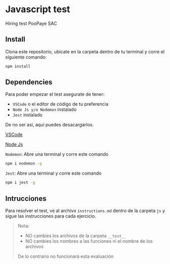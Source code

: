 # Javascript test
Hiring test PooPaye SAC

## Install

Clona este repositorio, ubicate en la carpeta dentro de tu terminal y corre el siguiente comando:

```bash
npm install
```

## Dependencies
Para poder empezar el test asegurate de tener:
- `VSCode` o el editor de código de tu preferencia
- `Node Js y/o Nodemon` instalado
- `Jest` instalado

De no ser asi, aquí puedes desacargarlos.

[VSCode](https://code.visualstudio.com/download)

[Node Js](https://nodejs.org/es/download/)


`Nodemon`: Abre una terminal y corre este comando
```bash
npm i nodemon -g
```

`Jest`: Abre una terminal y corre este comando
```bash
npm i jest -g
```

## Intrucciones

Para resolver el test, ve al archivo `instructions.md` dentro de la carpeta `js` y sigue las instrucciones para cada ejercicio.

> Nota:
> - NO cambies los archivos de la carpeta `__test__`
> - NO cambies los nombres a las funciones ni el nombre de los archivos
>
> De lo contrario no funcionará esta evaluación
